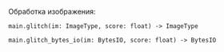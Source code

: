 Обработка изображения:

	main.glitch(im: ImageType, score: float) -> ImageType
	
	main.glitch_bytes_io(im: BytesIO, score: float) -> BytesIO